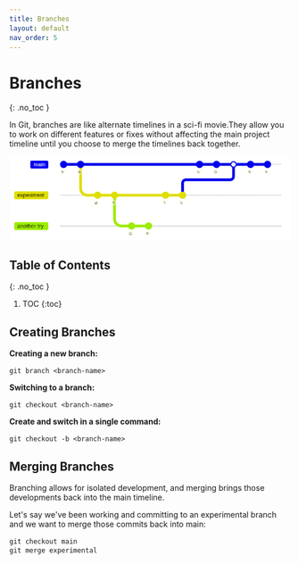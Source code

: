 ```yaml
---
title: Branches
layout: default
nav_order: 5
---
```


<!-- prettier-ignore-start -->
# Branches
{: .no_toc }

In Git, branches are like alternate timelines in a sci-fi movie.They allow you to work on different features or fixes without affecting the main project timeline until you choose to merge the timelines back together.

![Diagram of branches](<photos/Screenshot 2023-10-18 143317.png>)

## Table of Contents
{: .no_toc }

1. TOC
{:toc}

<!-- prettier-ignore-end -->

## Creating Branches

**Creating a new branch:**
```
git branch <branch-name>
```
**Switching to a branch:**
```
git checkout <branch-name>
```
**Create and switch in a single command:**
```
git checkout -b <branch-name>
```

## Merging Branches
Branching allows for isolated development, and merging brings those developments
back into the main timeline.

Let's say we've been working and committing to an experimental branch and we
want to merge those commits back into main:
```
git checkout main
git merge experimental
```


